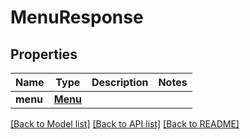 # MenuResponse

## Properties
Name | Type | Description | Notes
------------ | ------------- | ------------- | -------------
**menu** | [**Menu**](Menu.md) |  | 

[[Back to Model list]](../README.md#documentation-for-models) [[Back to API list]](../README.md#documentation-for-api-endpoints) [[Back to README]](../README.md)



